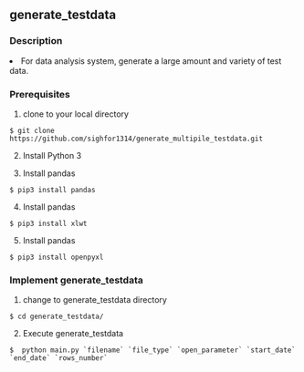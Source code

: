 ##  generate_testdata
### Description
<li>For data analysis system, generate a large amount and variety of test data.</li>

### Prerequisites

1. clone to your local directory
```
$ git clone https://github.com/sighfor1314/generate_multipile_testdata.git
```
2. Install Python 3

3. Install pandas
```
$ pip3 install pandas
```
4. Install pandas
```
$ pip3 install xlwt
```
5. Install pandas
```
$ pip3 install openpyxl
```
###  Implement generate_testdata 
1. change to generate_testdata directory
```
$ cd generate_testdata/
```
2. Execute generate_testdata
```
$  python main.py `filename` `file_type` `open_parameter` `start_date` `end_date` `rows_number`
```